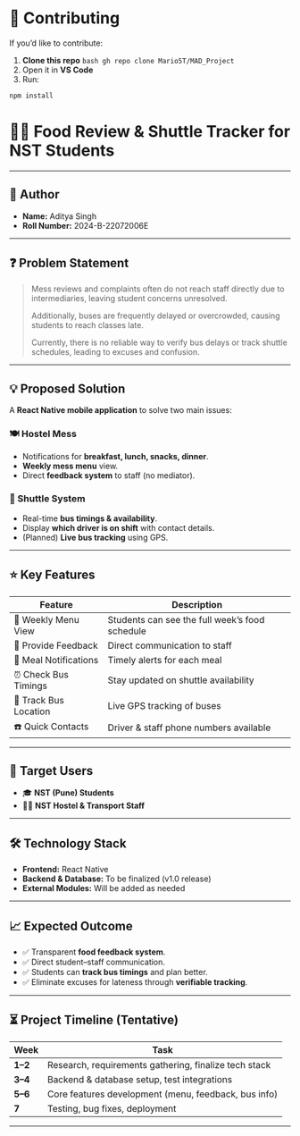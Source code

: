 # 🚀 Contributing  

If you’d like to contribute:  
1. **Clone this repo**  ```bash
gh repo clone Mario5T/MAD_Project```
2. Open it in **VS Code**  
3. Run:  

```bash
npm install
```



# 🍴🚌 Food Review & Shuttle Tracker for NST Students  

---

## 👤 Author  
- **Name:** Aditya Singh  
- **Roll Number:** 2024-B-22072006E  

---

## ❓ Problem Statement  

> Mess reviews and complaints often do not reach staff directly due to intermediaries, leaving student concerns unresolved.  
>  
> Additionally, buses are frequently delayed or overcrowded, causing students to reach classes late.  
>  
> Currently, there is no reliable way to verify bus delays or track shuttle schedules, leading to excuses and confusion.  

---

## 💡 Proposed Solution  

A **React Native mobile application** to solve two main issues:  

### 🍽️ Hostel Mess  
- Notifications for **breakfast, lunch, snacks, dinner**.  
- **Weekly mess menu** view.  
- Direct **feedback system** to staff (no mediator).  

### 🚌 Shuttle System  
- Real-time **bus timings & availability**.  
- Display **which driver is on shift** with contact details.  
- (Planned) **Live bus tracking** using GPS.  

---

## ⭐ Key Features  

| Feature | Description |
|---------|-------------|
| 📅 Weekly Menu View | Students can see the full week’s food schedule |
| 📝 Provide Feedback | Direct communication to staff |
| 🔔 Meal Notifications | Timely alerts for each meal |
| ⏰ Check Bus Timings | Stay updated on shuttle availability |
| 📍 Track Bus Location | Live GPS tracking of buses |
| ☎️ Quick Contacts | Driver & staff phone numbers available |

---

## 🎯 Target Users  
- 🎓 **NST (Pune) Students**  
- 👨‍💼 **NST Hostel & Transport Staff**  

---

## 🛠️ Technology Stack  

- **Frontend:** React Native  
- **Backend & Database:** To be finalized (v1.0 release)  
- **External Modules:** Will be added as needed  

---

## 📈 Expected Outcome  

- ✅ Transparent **food feedback system**.  
- ✅ Direct student–staff communication.  
- ✅ Students can **track bus timings** and plan better.  
- ✅ Eliminate excuses for lateness through **verifiable tracking**.  

---

## ⏳ Project Timeline (Tentative)  

| Week | Task |
|------|------|
| **1–2** | Research, requirements gathering, finalize tech stack |
| **3–4** | Backend & database setup, test integrations |
| **5–6** | Core features development (menu, feedback, bus info) |
| **7**   | Testing, bug fixes, deployment |

---
